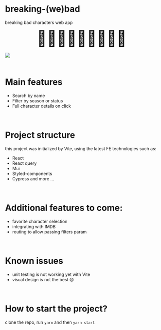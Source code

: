 # breaking-(we)bad 
breaking bad characters web app
<br/>
<div style="font-size: 50px; text-align:center">👨🏻‍🏫🙎🏻‍♂️💎💊💉</div>
<br/>

<img src="https://i.imgur.com/7f87Kos.gif" style="padding-bottom: 24px;">

# Main features
 - Search by name
 - Filter by season or status
 - Full character details on click
 <br/>


 # Project structure 

this project was initialized by Vite, 
using the latest FE technologies such as: 
- React 
- React query
- Mui
- Styled-components
- Cypress and more ...

<br/>

# Additional features to come: 
- favorite character selection
- integrating with IMDB
- routing to allow passing filters param 
<br/>


# Known issues
- unit testing is not working yet with Vite
- visual design is not the best 😄
<br/>


# How to start the project?
clone the repo, run `yarn` and then `yarn start`